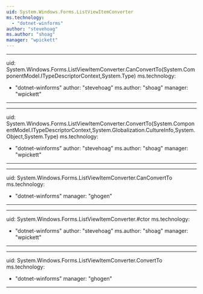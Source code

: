 ```yaml
---
uid: System.Windows.Forms.ListViewItemConverter
ms.technology: 
  - "dotnet-winforms"
author: "stevehoag"
ms.author: "shoag"
manager: "wpickett"
---
```


---
uid: System.Windows.Forms.ListViewItemConverter.CanConvertTo(System.ComponentModel.ITypeDescriptorContext,System.Type)
ms.technology: 
  - "dotnet-winforms"
author: "stevehoag"
ms.author: "shoag"
manager: "wpickett"
---

---
uid: System.Windows.Forms.ListViewItemConverter.ConvertTo(System.ComponentModel.ITypeDescriptorContext,System.Globalization.CultureInfo,System.Object,System.Type)
ms.technology: 
  - "dotnet-winforms"
author: "stevehoag"
ms.author: "shoag"
manager: "wpickett"
---

---
uid: System.Windows.Forms.ListViewItemConverter.CanConvertTo
ms.technology: 
  - "dotnet-winforms"
manager: "ghogen"
---

---
uid: System.Windows.Forms.ListViewItemConverter.#ctor
ms.technology: 
  - "dotnet-winforms"
author: "stevehoag"
ms.author: "shoag"
manager: "wpickett"
---

---
uid: System.Windows.Forms.ListViewItemConverter.ConvertTo
ms.technology: 
  - "dotnet-winforms"
manager: "ghogen"
---
